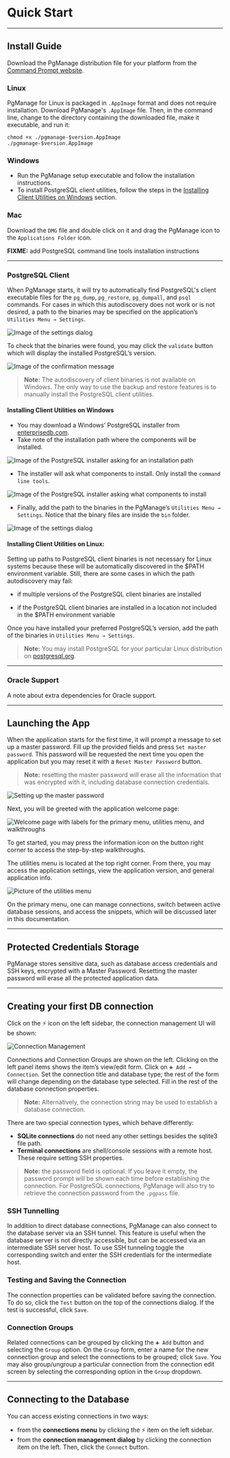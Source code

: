 # Quick Start

---

## Install Guide

Download the PgManage distribution file for your platform from the [Command Prompt website](https://www.commandprompt.com/products/pgmanage/).

### Linux

PgManage for Linux is packaged in `.AppImage` format and does not require installation. Download PgManage's `.AppImage` file. Then, in the command line, change to the directory containing the downloaded file, make it executable, and run it:

```
chmod +x ./pgmanage-$version.AppImage
./pgmanage-$version.AppImage
```

### Windows

- Run the PgManage setup executable and follow the installation instructions.
- To install PostgreSQL client utilities, follow the steps in the [Installing Client Utilities on Windows](#installing-client-utilities-on-windows) section.

### Mac

Download the `DMG` file and double click on it and drag the PgManage icon to the `Applications Folder` icon.

**FIXME:** add PostgreSQL command line tools installation instructions

---

### PostgreSQL Client

When PgManage starts, it will try to automatically find PostgreSQL's client executable files for the `pg_dump`, `pg_restore`, `pg_dumpall`, and `psql` commands. For cases in which this autodiscovery does not work or is not desired, a path to the binaries may be specified on the application’s `Utilities Menu → Settings`.

![Image of the settings dialog](./images/pgmanage-settings.png)

To check that the binaries were found, you may click the `validate` button which will display the installed PostgreSQL’s version.

![Image of the confirmation message](./images/pgmanage-validate.png)

> **Note:** The autodiscovery of client binaries is not available on Windows. The only way to use the backup and restore features is to manually install the PostgreSQL client utilities.

#### Installing Client Utilities on Windows

- You may download a Windows’ PostgreSQL installer from  [enterprisedb.com](https://www.enterprisedb.com/downloads/postgres-postgresql-downloads).
- Take note of the installation path where the components will be installed.

![Image of the PostgreSQL installer asking for an installation path](./images/edb_windows_psql_installer1.png)

- The installer will ask what components to install. Only install the `command line tools`.

![Image of the PostgreSQL installer asking what components to install](./images/edb_windows_psql_installer2.png)

- Finally, add the path to the binaries in the PgManage’s `Utilities Menu → Settings`. Notice that the binary files are inside the `bin` folder.

![Image of the settings dialog](./images/pgmanage_windows_binaries_validation.png)

#### Installing Client Utilities on Linux:

Setting up paths to PostgreSQL client binaries is not necessary for Linux systems because these will be automatically discovered in the $PATH environment variable. Still, there are some cases in which the path autodiscovery may fail:

- if multiple versions of the PostgreSQL client binaries are installed

- if the PostgreSQL client binaries are installed in a location not included in the $PATH environment variable

Once you have installed your preferred PostgreSQL’s version, add the path of the binaries in `Utilities Menu → Settings`.

> **Note:** You may install PostgreSQL for your particular Linux distribution on [postgresql.org](https://www.postgresql.org/download/linux/).

---

### Oracle Support

A note about extra dependencies for Oracle support.

---

## Launching the App

When the application starts for the first time, it will prompt a message to set up a master password. Fill up the provided fields and press `Set master password`.
This password will be requested the next time you open the application but you may reset it with a `Reset Master Password` button. 

>**Note:** resetting the master password will erase all the information that was encrypted with it, including database connection credentials.

![Setting up the master password](./images/master_pass.png)

Next, you will be greeted with the application welcome page:

![Welcome page with labels for the primary menu, utilities menu, and walkthroughs](./images/main_pg.png)

To get started, you may press the information icon on the button right corner to access the step-by-step walkthroughs.

The utilities menu is located at the top right corner. From there, you may access the application settings, view the application version, and general application info.

![Picture of the utilities menu](./images/utilities.png)

On the primary menu, one can manage connections, switch between active database sessions, and access the snippets, which will be discussed later in this documentation.

---

## Protected Credentials Storage

PgManage stores sensitive data, such as database access credentials and SSH keys, encrypted with a Master Password. Resetting the master password will erase all the protected application data.

---

## Creating your first DB connection

Click on the ⚡ icon on the left sidebar, the connection management UI will be shown:
  
![Connection Management](./images/connection_mgr.png)  

Connections and Connection Groups are shown on the left. Clicking on the left panel items shows the item’s view/edit form. Click on `➕ Add → Connection`. Set the connection title and database type; the rest of the form will change depending on the database type selected. Fill in the rest of the database connection properties.

> **Note:** Alternatively, the connection string may be used to establish a database connection.

There are two special connection types, which behave differently:

- **SQLite connections** do not need any other settings besides the sqlite3 file path.
- **Terminal connections** are shell/console sessions with a remote host. These require setting SSH properties.

> **Note:** the password field is optional. If you leave it empty, the password prompt will be shown each time before establishing the connection. For PostgreSQL connections, PgManage will also try to retrieve the connection password from the `.pgpass` file.

### SSH Tunnelling

In addition to direct database connections, PgManage can also connect to the database server via an SSH tunnel. This feature is useful when the database server is not directly accessible, but can be accessed via an intermediate SSH server host. To use SSH tunneling toggle the corresponding switch and enter the SSH credentials for the intermediate host.

### Testing and Saving the Connection

The connection properties can be validated before saving the connection. To do so, click the `Test` button on the top of the connections dialog. If the test is successful, click `Save`.

### Connection Groups

Related connections can be grouped by clicking the `➕ Add` button and selecting the `Group` option. On the `Group` form, enter a name for the new connection group and select the connections to be grouped; click `Save`. You may also group/ungroup a particular connection from the connection edit screen by selecting the corresponding option in the `Group` dropdown.

---

## Connecting to the Database

You can access existing connections in two ways:

- from the **connections menu** by clicking the ⚡ item on the left sidebar.
- from the **connection management dialog** by clicking the connection item on the left. Then, click the `Connect` button.